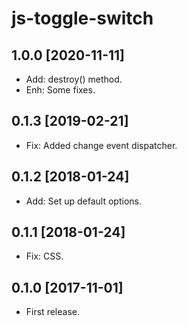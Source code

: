 js-toggle-switch
================

1.0.0 [2020-11-11]
------------------

- Add: destroy() method.
- Enh: Some fixes.

0.1.3 [2019-02-21]
------------------

- Fix: Added change event dispatcher.

0.1.2 [2018-01-24]
------------------

- Add: Set up default options.

0.1.1 [2018-01-24]
------------------

- Fix: CSS.

0.1.0 [2017-11-01]
------------------

- First release.

